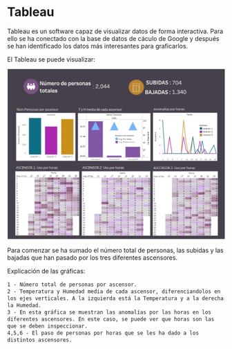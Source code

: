 # Tableau

Tableau es un software capaz de visualizar datos de forma interactiva. Para ello se ha conectado con la base de datos de cáculo de Google y después se han identificado los datos más interesantes para graficarlos. 

El Tableau se puede visualizar:

![alt text](https://github.com/MasterIMH/Tecnologias-Industriales/blob/main/6%20Tableau/TABLEAU.PNG)

Para comenzar se ha sumado el número total de personas, las subidas y las bajadas que han pasado por los tres diferentes ascensores.

Explicación de las gráficas:

    1 - Número total de personas por ascensor. 
    2 - Temperatura y Humedad media de cada ascensor, diferenciandolos en los ejes verticales. A la izquierda está la Temperatura y a la derecha la Humedad.
    3 - En esta gráfica se muestran las anomalías por las horas en los diferentes ascensores. En este caso, se puede ver que horas son las que se deben inspeccionar.
    4,5,6 - El paso de personas por horas que se les ha dado a los distintos ascensores. 

